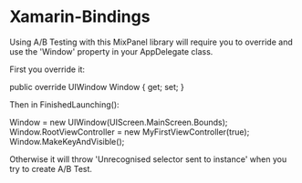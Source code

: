 # Xamarin-Bindings

Using A/B Testing with this MixPanel library will require you to override and use the 'Window' property in your AppDelegate class.


First you override it:

public override UIWindow Window { get; set; }


Then in FinishedLaunching():

Window = new UIWindow(UIScreen.MainScreen.Bounds);
Window.RootViewController = new MyFirstViewController(true);
Window.MakeKeyAndVisible();


Otherwise it will throw 'Unrecognised selector sent to instance' when you try to create A/B Test.